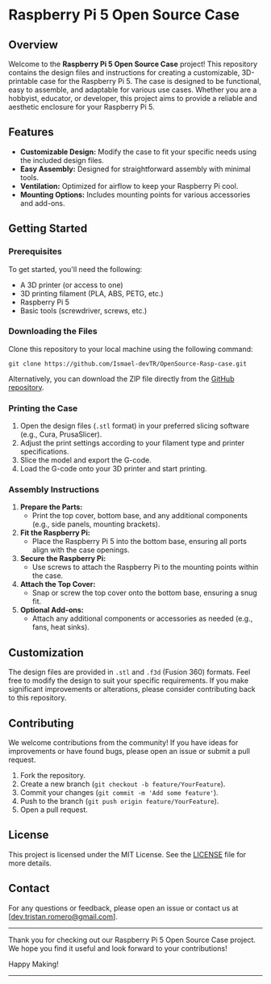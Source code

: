 # Raspberry Pi 5 Open Source Case

## Overview

Welcome to the **Raspberry Pi 5 Open Source Case** project! This repository contains the design files and instructions for creating a customizable, 3D-printable case for the Raspberry Pi 5. The case is designed to be functional, easy to assemble, and adaptable for various use cases. Whether you are a hobbyist, educator, or developer, this project aims to provide a reliable and aesthetic enclosure for your Raspberry Pi 5.

## Features

- **Customizable Design:** Modify the case to fit your specific needs using the included design files.
- **Easy Assembly:** Designed for straightforward assembly with minimal tools.
- **Ventilation:** Optimized for airflow to keep your Raspberry Pi cool.
- **Mounting Options:** Includes mounting points for various accessories and add-ons.

## Getting Started

### Prerequisites

To get started, you'll need the following:

- A 3D printer (or access to one)
- 3D printing filament (PLA, ABS, PETG, etc.)
- Raspberry Pi 5
- Basic tools (screwdriver, screws, etc.)

### Downloading the Files

Clone this repository to your local machine using the following command:

```
git clone https://github.com/Ismael-devTR/OpenSource-Rasp-case.git
```

Alternatively, you can download the ZIP file directly from the [GitHub repository](https://github.com/Ismael-devTR/OpenSource-Rasp-case/archive/refs/heads/main.zip).

### Printing the Case

1. Open the design files (`.stl` format) in your preferred slicing software (e.g., Cura, PrusaSlicer).
2. Adjust the print settings according to your filament type and printer specifications.
3. Slice the model and export the G-code.
4. Load the G-code onto your 3D printer and start printing.

### Assembly Instructions

1. **Prepare the Parts:**
   - Print the top cover, bottom base, and any additional components (e.g., side panels, mounting brackets).
2. **Fit the Raspberry Pi:**
   - Place the Raspberry Pi 5 into the bottom base, ensuring all ports align with the case openings.
3. **Secure the Raspberry Pi:**
   - Use screws to attach the Raspberry Pi to the mounting points within the case.
4. **Attach the Top Cover:**
   - Snap or screw the top cover onto the bottom base, ensuring a snug fit.
5. **Optional Add-ons:**
   - Attach any additional components or accessories as needed (e.g., fans, heat sinks).

## Customization

The design files are provided in `.stl` and `.f3d` (Fusion 360) formats. Feel free to modify the design to suit your specific requirements. If you make significant improvements or alterations, please consider contributing back to this repository.

## Contributing

We welcome contributions from the community! If you have ideas for improvements or have found bugs, please open an issue or submit a pull request.

1. Fork the repository.
2. Create a new branch (`git checkout -b feature/YourFeature`).
3. Commit your changes (`git commit -m 'Add some feature'`).
4. Push to the branch (`git push origin feature/YourFeature`).
5. Open a pull request.

## License

This project is licensed under the MIT License. See the [LICENSE](LICENSE) file for more details.

## Contact

For any questions or feedback, please open an issue or contact us at [dev.tristan.romero@gmail.com].

---

Thank you for checking out our Raspberry Pi 5 Open Source Case project. We hope you find it useful and look forward to your contributions!

Happy Making!

---
